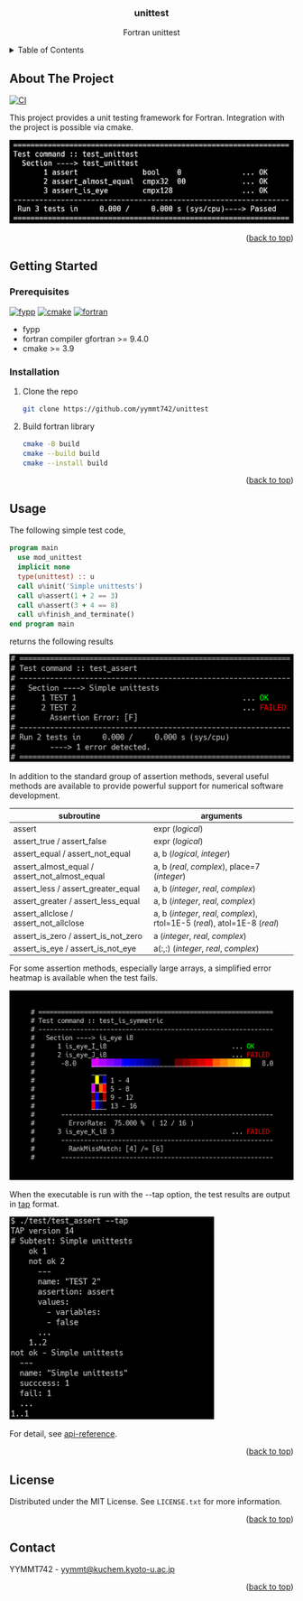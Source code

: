 <a name="readme-top"></a>

<!-- PROJECT LOGO -->
<br />
<div align="center">
<h3 align="center">unittest</h3>
  <p align="center">
    Fortran unittest
  </p>
</div>

<!-- TABLE OF CONTENTS -->
<details>
  <summary>Table of Contents</summary>
  <ol>
    <li>
      <a href="#about-the-project">About The Project</a>
    </li>
    <li>
      <a href="#getting-started">Getting Started</a>
      <ul>
        <li><a href="#prerequisites">Prerequisites</a></li>
        <li><a href="#installation">Installation</a></li>
      </ul>
    </li>
    <li><a href="#usage">Usage</a></li>
    <li><a href="#license">License</a></li>
    <li><a href="#contact">Contact</a></li>
  </ol>
</details>

## About The Project

[![CI](https://github.com/yymmt742/unittest/actions/workflows/ci.yml/badge.svg)]()

This project provides a unit testing framework for Fortran.
Integration with the project is possible via cmake.

[![Screen Shot][product-screenshot1]]()

<p align="right">(<a href="#readme-top">back to top</a>)</p>

<!-- GETTING STARTED -->
## Getting Started
### Prerequisites

[![fypp][fypp]][fypp-url]
[![cmake][cmake]][cmake-url]
[![fortran][fortran-shield]][fortran-url]

* fypp
* fortran compiler
  gfortran >= 9.4.0
* cmake >= 3.9

### Installation

1. Clone the repo
   ```sh
   git clone https://github.com/yymmt742/unittest
   ```
2. Build fortran library
   ```sh
   cmake -B build
   cmake --build build
   cmake --install build
   ```

<p align="right">(<a href="#readme-top">back to top</a>)</p>

<!-- USAGE EXAMPLES -->
## Usage

The following simple test code,

```f90
program main
  use mod_unittest
  implicit none
  type(unittest) :: u
  call u%init('Simple unittests')
  call u%assert(1 + 2 == 3)
  call u%assert(3 + 4 == 8)
  call u%finish_and_terminate()
end program main
```
returns the following results

[![Screen Shot][product-screenshot0]]()

In addition to the standard group of assertion methods,
several useful methods are available to provide powerful support for numerical software development.

| subroutine                                    | arguments                                                      |
| --------------------                          | -------------------------------------------------------------- |
| assert                                        | expr (*logical*)                                               |
| assert_true / assert_false                    | expr (*logical*)                                               |
| assert_equal / assert_not_equal               | a, b (*logical*, *integer*)                                    |
| assert_almost_equal / assert_not_almost_equal | a, b (*real*, *complex*), place=7 (*integer*)                  |
| assert_less / assert_greater_equal            | a, b (*integer*, *real*, *complex*)                            |
| assert_greater / assert_less_equal            | a, b (*integer*, *real*, *complex*)                            |
| assert_allclose / assert_not_allclose         | a, b (*integer*, *real*, *complex*), rtol=1E-5 (*real*),  atol=1E-8 (*real*) |
| assert_is_zero / assert_is_not_zero           | a (*integer*, *real*, *complex*)                               |
| assert_is_eye / assert_is_not_eye             | a(:,:) (*integer*, *real*, *complex*)                          |

For some assertion methods, especially large arrays,
a simplified error heatmap is available when the test fails.

[![Screen Shot][product-screenshot2]]()

When the executable is run with the --tap option,
the test results are output in [tap](https://testanything.org/) format.

[![Screen Shot][product-screenshot3]]()

For detail, see [api-reference](https://yymmt742.github.io/unittest).

<p align="right">(<a href="#readme-top">back to top</a>)</p>

<!-- LICENSE -->
## License

Distributed under the MIT License. See `LICENSE.txt` for more information.

<p align="right">(<a href="#readme-top">back to top</a>)</p>

<!-- CONTACT -->
## Contact

YYMMT742 - yymmt@kuchem.kyoto-u.ac.jp

<p align="right">(<a href="#readme-top">back to top</a>)</p>

<!-- MARKDOWN LINKS & IMAGES -->
[product-screenshot0]: assets/snap_00.png
[product-screenshot1]: assets/snap_01.png
[product-screenshot2]: assets/snap_02.png
[product-screenshot3]: assets/snap_03.png
[fypp]: https://img.shields.io/badge/fypp-064F8C?style=for-the-badge
[fypp-url]: https://fypp.readthedocs.io/en/stable/index.html
[cmake]: https://img.shields.io/badge/Cmake-064F8C?style=for-the-badge&logo=cmake&logoColor=EEEEEE
[cmake-url]: https://cmake.org/
[fortran-shield]: https://img.shields.io/badge/Fortran-734F96?style=for-the-badge&logo=fortran&logoColor=FFFFFF
[fortran-url]: https://fortran-lang.org/

